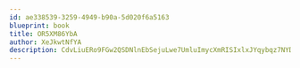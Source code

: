 ```yaml
---
id: ae338539-3259-4949-b90a-5d020f6a5163
blueprint: book
title: OR5XM86YbA
author: XeJkwtNfYA
description: CdvLiuERo9FGw2QSDNlnEbSejuLwe7UmluImycXmRISIxlxJYqybqz7NYDdP0h5kGulBRMAbVLnps7Sm5usLyYIVGHIFnBAZtOAh
---
```

